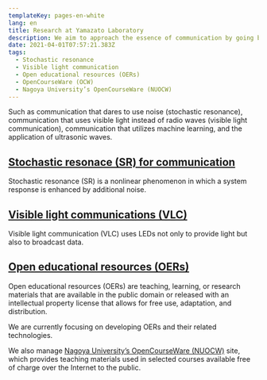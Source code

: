 ```yaml
---
templateKey: pages-en-white
lang: en
title: Research at Yamazato Laboratory
description: We aim to approach the essence of communication by going beyond the existing communication framework.
date: 2021-04-01T07:57:21.383Z
tags:
  - Stochastic resonance
  - Visible light communication
  - Open educational resources (OERs)
  - OpenCourseWare (OCW)
  - Nagoya University’s OpenCourseWare (NUOCW)
---
```


Such as communication that dares to use noise (stochastic resonance), communication that uses visible light instead of radio waves (visible light communication), communication that utilizes machine learning, and the application of ultrasonic waves.

## [Stochastic resonace (SR) for communication](/en/Sub-threshold-signal-detection-using-stochastic-resonance/)

Stochastic resonance (SR) is a nonlinear phenomenon in which a system response is enhanced by additional noise. 

## [Visible light communications (VLC)](/en/Image-sensor-communication/)

Visible light communication (VLC) uses LEDs not only to provide light but also to broadcast data. 

## [Open educational resources (OERs)](/en/OER/)

Open educational resources (OERs) are teaching, learning, or research materials that are available in the public domain or released with an intellectual property license that allows for free use, adaptation, and distribution. 

We are currently focusing on developing OERs and their related technologies.

We also manage [Nagoya University’s OpenCourseWare (NUOCW)](https://ocw.nagoya-u.jp/en "Nagoya University’s OpenCourseWare (NUOCW)") site, which provides teaching materials used in selected courses available free of charge over the Internet to the public.

